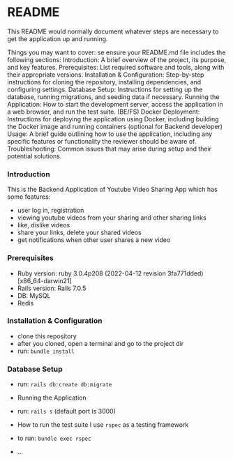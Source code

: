 # README

This README would normally document whatever steps are necessary to get the
application up and running.

Things you may want to cover:
se ensure your README.md file includes the following sections:
Introduction: A brief overview of the project, its purpose, and key features.
Prerequisites: List required software and tools, along with their appropriate versions.
Installation & Configuration: Step-by-step instructions for cloning the repository, installing dependencies, and configuring settings.
Database Setup: Instructions for setting up the database, running migrations, and seeding data if necessary.
Running the Application: How to start the development server, access the application in a web browser, and run the test suite.
(BE/FS) Docker Deployment: Instructions for deploying the application using Docker, including building the Docker image and running containers (optional for Backend developer)
Usage: A brief guide outlining how to use the application, including any specific features or functionality the reviewer should be aware of.
Troubleshooting: Common issues that may arise during setup and their potential solutions.

### Introduction
This is the Backend Application of Youtube Video Sharing App which has some features:
- user log in, registration
- viewing youtube videos from your sharing and other sharing links
- like, dislike videos
- share your links, delete your shared videos
- get notifications when other user shares a new video

### Prerequisites

- Ruby version: ruby 3.0.4p208 (2022-04-12 revision 3fa771dded) [x86_64-darwin21]
- Rails version: Rails 7.0.5
- DB: MySQL
- Redis

### Installation & Configuration

- clone this repository
- after you cloned, open a terminal and go to the project dir
- run: `bundle install`


### Database Setup
- run: `rails db:create db:migrate`

* Running the Application

- run: `rails s` (default port is 3000)

* How to run the test suite
I use `rspec` as a testing framework
- to run: `bundle exec rspec`

* ...
